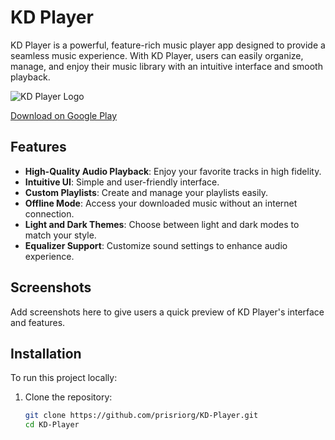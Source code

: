 # KD Player

KD Player is a powerful, feature-rich music player app designed to provide a seamless music experience. With KD Player, users can easily organize, manage, and enjoy their music library with an intuitive interface and smooth playback.

![KD Player Logo](link-to-your-logo-if-available)

[Download on Google Play](https://play.google.com/store/apps/details?id=com.prisri.kdplayer)

## Features

- **High-Quality Audio Playback**: Enjoy your favorite tracks in high fidelity.
- **Intuitive UI**: Simple and user-friendly interface.
- **Custom Playlists**: Create and manage your playlists easily.
- **Offline Mode**: Access your downloaded music without an internet connection.
- **Light and Dark Themes**: Choose between light and dark modes to match your style.
- **Equalizer Support**: Customize sound settings to enhance audio experience.

## Screenshots

Add screenshots here to give users a quick preview of KD Player's interface and features.

## Installation

To run this project locally:

1. Clone the repository:
   ```bash
   git clone https://github.com/prisriorg/KD-Player.git
   cd KD-Player
